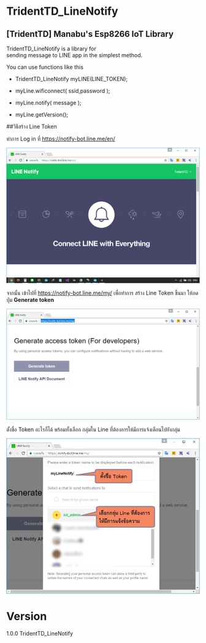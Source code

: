 TridentTD_LineNotify
============
[TridentTD] Manabu's Esp8266 IoT Library
---------------------------------------------

TridentTD_LineNotify is a library for  
sending message to LINE app in the simplest method.

You can use functions like this

- TridentTD_LineNotify myLINE(LINE_TOKEN);

- myLine.wificonnect( ssid,password );

- myLine.notify( message );

- myLine.getVersion();



##วิธีสร้าง Line Token

ทำการ Log in ที่ https://notify-bot.line.me/en/

  ![linenotify.png](linenotify.png)



จากนั้น เข้าไปที่ https://notify-bot.line.me/my/  เพื่อทำการ สร้าง Line Token ขึ้นมา
ให้กดปุ่ม **Generate token**

![CreateLineToken.png](CreateLineToken.png)


ตั้งชื่อ Token อะไรก็ได้
พร้อมทั้งเลือก กลุ่มใน Line ที่ต้องการให้มีการแจ้งเตือนไปยังกลุ่ม

![CreateNotifyNameSelectGroup.png](CreateNotifyNameSelectGroup.png)





Version
=====

1.0.0  TridentTD_LineNotify
